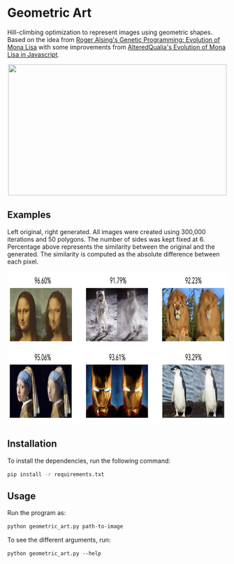 # Geometric Art
Hill-climbing optimization to represent images using geometric shapes. Based on the idea from [Roger Alsing's Genetic Programming: Evolution of Mona Lisa](https://rogerjohansson.blog/2008/12/07/genetic-programming-evolution-of-mona-lisa/) with some improvements from [AlteredQualia's Evolution of Mona Lisa in Javascript](https://alteredqualia.com/visualization/evolve/).

<p align="center">
    <img width="500" height="300" src="images/geometric_art.gif">
</p>



## Examples

Left original, right generated. All images were created using 300,000 iterations and 50 polygons. The number of sides was kept fixed at 6. Percentage above represents the similarity between the original and the generated. The similarity is computed as the absolute difference between each pixel. 

<p align="center">
    <img width="800" height="350" src="images/gallery.png">
</p>


## Installation

To install the dependencies, run the following command:

```bash
pip install -r requirements.txt
```



## Usage

Run the program as:

```bash
python geometric_art.py path-to-image
```

To see the different arguments, run:

```
python geometric_art.py --help
```

